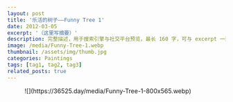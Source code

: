 ```yaml
---
layout: post
title: '乐活的树子——Funny Tree 1'
date: 2012-03-05
excerpt: '（这里写摘要）'
description: 完整描述，用于搜索引擎与社交平台预览，最长 160 字，可与 excerpt 一致
image: /media/Funny-Tree-1.webp
thumbnail: /assets/img/thumb.jpg
categories: Paintings
tags: [tag1, tag2, tag3]
related_posts: true
---
```


<figure class="wp-block-image size-large">![](https://36525.day/media/Funny-Tree-1-800x565.webp)</figure>